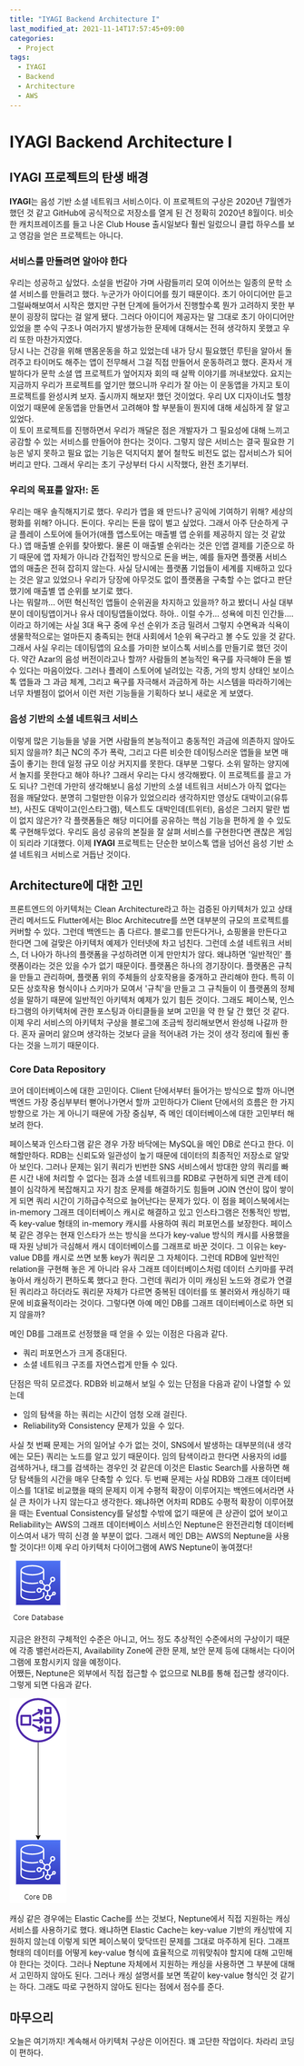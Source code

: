 ```yaml
---
title: "IYAGI Backend Architecture I"
last_modified_at: 2021-11-14T17:57:45+09:00
categories:
  - Project
tags:
  - IYAGI
  - Backend
  - Architecture
  - AWS
---
```


# IYAGI Backend Architecture I

## IYAGI 프로젝트의 탄생 배경

**IYAGI**는 음성 기반 소셜 네트워크 서비스이다. 이 프로젝트의 구상은 2020년 7월엔가 했던 것 같고 GitHub에 공식적으로 저장소를 열게 된 건 정확히 2020년 8월이다. 비슷한 캐치프레이즈를 들고 나온 Club House 출시일보다 훨씬 일렀으니 클럽 하우스를 보고 영감을 얻은 프로젝트는 아니다.  

### 서비스를 만들려면 알아야 한다

우리는 성공하고 싶었다. 소설을 번갈아 가며 사람들끼리 모여 이어쓰는 일종의 문학 소셜 서비스를 만들려고 했다. 누군가가 아이디어를 줬기 때문이다. 초기 아이디어만 듣고 그럴싸해보여서 시작은 했지만 구현 단계에 들어가서 진행할수록 뭔가 고려하지 못한 부분이 굉장히 많다는 걸 알게 됐다. 그러다 아이디어 제공자는 말 그대로 초기 아이디어만 있었을 뿐 수익 구조나 여러가지 발생가능한 문제에 대해서는 전혀 생각하지 못했고 우리 또한 마찬가지였다.  
당시 나는 건강을 위해 맨몸운동을 하고 있었는데 내가 당시 필요했던 루틴을 알아서 돌려주고 타이머도 해주는 앱이 전무해서 그걸 직접 만들어서 운동하려고 했다. 혼자서 개발하다가 문학 소셜 앱 프로젝트가 엎어지자 회의 때 살짝 이야기를 꺼내보았다. 요지는 지금까지 우리가 프로젝트를 엎기만 했으니까 우리가 잘 아는 이 운동앱을 가지고 토이 프로젝트를 완성시켜 보자. 출시까지 해보자! 했던 것이었다. 우리 UX 디자이너도 헬창이었기 때문에 운동앱을 만들면서 고려해야 할 부분들이 뭔지에 대해 세심하게 잘 알고 있었다.  
이 토이 프로젝트를 진행하면서 우리가 깨달은 점은 개발자가 그 필요성에 대해 느끼고 공감할 수 있는 서비스를 만들어야 한다는 것이다. 그렇지 않은 서비스는 결국 필요한 기능은 넣지 못하고 필요 없는 기능은 덕지덕지 붙어 철학도 비전도 없는 잡서비스가 되어버리고 만다. 그래서 우리는 초기 구상부터 다시 시작했다, 완전 초기부터.

### 우리의 목표를 알자!: 돈

우리는 매우 솔직해지기로 했다. 우리가 앱을 왜 만드나? 공익에 기여하기 위해? 세상의 평화를 위해? 아니다. 돈이다. 우리는 돈을 많이 벌고 싶었다. 그래서 아주 단순하게 구글 플레이 스토어에 들어가(애플 앱스토어는 매출별 앱 순위를 제공하지 않는 것 같았다.) 앱 매출별 순위를 찾아봤다. 물론 이 매출별 순위라는 것은 인앱 결제를 기준으로 하기 때문에 앱 자체가 아니라 간접적인 방식으로 돈을 버는, 예를 들자면 플랫폼 서비스 앱의 매출은 전혀 잡히지 않는다. 사실 당시에는 플랫폼 기업들이 세계를 지배하고 있다는 것은 알고 있었으나 우리가 당장에 아무것도 없이 플랫폼을 구축할 수는 없다고 판단했기에 매출별 앱 순위를 보기로 했다.  
나는 뭐랄까... 어떤 혁신적인 앱들이 순위권을 차지하고 있을까? 하고 봤더니 사실 대부분이 데이팅앱이거나 유사 데이팅앱들이었다. 하아.. 이럴 수가... 성욕에 미친 인간들....이라고 하기에는 사실 3대 욕구 중에 우선 순위가 조금 밀려서 그렇지 수면욕과 식욕이 생물학적으로는 얼마든지 충족되는 현대 사회에서 1순위 욕구라고 볼 수도 있을 것 같다. 그래서 사실 우리는 데이팅앱의 요소를 가미한 보이스톡 서비스를 만들기로 했던 것이다. 약간 Azar의 음성 버전이라고나 할까? 사람들의 본능적인 욕구를 자극해야 돈을 벌 수 있다는 마음이었다. 그러나 플레이 스토어에 널려있는 각종, 거의 방치 상태인 보이스톡 앱들과 그 과금 체계, 그리고 욕구를 자극해서 과금하게 하는 시스템을 따라하기에는 너무 차별점이 없어서 이런 저런 기능들을 기획하다 보니 새로운 게 보였다.  

### 음성 기반의 소셜 네트워크 서비스

이렇게 많은 기능들을 넣을 거면 사람들의 본능적이고 충동적인 과금에 의존하지 않아도 되지 않을까? 최근 NC의 주가 폭락, 그리고 다른 비슷한 데이팅스러운 앱들을 보면 매출이 좋기는 한데 일정 규모 이상 커지지를 못한다. 대부분 그렇다. 소위 말하는 양지에서 놀지를 못한다고 해야 하나? 그래서 우리는 다시 생각해봤다. 이 프로젝트를 끌고 가도 되나? 그런데 가만히 생각해보니 음성 기반의 소셜 네트워크 서비스가 아직 없다는 점을 깨달았다. 분명히 그럴만한 이유가 있었으리라 생각하지만 영상도 대박이고(유튜브), 사진도 대박이고(인스타그램), 텍스트도 대박인데(트위터), 음성은 그러지 말란 법이 없지 않은가? 각 플랫폼들은 해당 미디어를 공유하는 핵심 기능을 편하게 쓸 수 있도록 구현해두었다. 우리도 음성 공유의 본질을 잘 살펴 서비스를 구현한다면 괜찮은 게임이 되리라 기대했다. 이제 **IYAGI** 프로젝트는 단순한 보이스톡 앱을 넘어선 음성 기반 소셜 네트워크 서비스로 거듭난 것이다.

## Architecture에 대한 고민

프론트엔드의 아키텍처는 Clean Architecture라고 하는 검증된 아키텍처가 있고 상태 관리 메서드도 Flutter에서는 Bloc Architecutre를 쓰면 대부분의 규모의 프로젝트를 커버할 수 있다. 그런데 백엔드는 좀 다르다. 블로그를 만든다거나, 쇼핑몰을 만든다고 한다면 그에 걸맞은 아키텍처 예제가 인터넷에 차고 넘친다. 그런데 소셜 네트워크 서비스, 더 나아가 하나의 플랫폼을 구성하려면 이게 만만치가 않다. 왜냐하면 '일반적인' 플랫폼이라는 것은 있을 수가 없기 때문이다. 플랫폼은 하나의 경기장이다. 플랫폼은 규칙을 만들고 관리하며, 플랫폼 위의 주체들의 상호작용을 중개하고 관리해야 한다. 특히 이 모든 상호작용 형식이나 스키마가 모여서 '규칙'을 만들고 그 규칙들이 이 플랫폼의 정체성을 말하기 때문에 일반적인 아키텍처 예제가 있기 힘든 것이다. 그래도 페이스북, 인스타그램의 아키텍처에 관한 포스팅과 아티클들을 보며 고민을 약 한 달 간 했던 것 같다. 이제 우리 서비스의 아키텍처 구상을 블로그에 조금씩 정리해보면서 완성해 나갈까 한다. 혼자 골머리 앓으며 생각하는 것보다 글을 적어내려 가는 것이 생각 정리에 훨씬 좋다는 것을 느끼기 때문이다.

### Core Data Repository

코어 데이터베이스에 대한 고민이다. Client 단에서부터 들어가는 방식으로 할까 아니면 백엔드 가장 중심부부터 뻗어나가면서 할까 고민하다가 Client 단에서의 흐름은 한 가지 방향으로 가는 게 아니기 때문에 가장 중심부, 즉 메인 데이터베이스에 대한 고민부터 해보려 한다.  

페이스북과 인스타그램 같은 경우 가장 바닥에는 MySQL을 메인 DB로 쓴다고 한다. 이해할만하다. RDB는 신뢰도와 일관성이 높기 때문에 데이터의 최종적인 저장소로 알맞아 보인다. 그러나 문제는 읽기 쿼리가 빈번한 SNS 서비스에서 방대한 양의 쿼리를 빠른 시간 내에 처리할 수 없다는 점과 소셜 네트워크를 RDB로 구현하게 되면 관계 테이블이 심각하게 복잡해지고 자기 참조 문제를 해결하기도 힘들며 JOIN 연산이 많이 쌓이게 되면 쿼리 시간이 기하급수적으로 늘어난다는 문제가 있다. 이 점을 페이스북에서는 in-memory 그래프 데이터베이스 캐시로 해결하고 있고 인스타그램은 전통적인 방법, 즉 key-value 형태의 in-memory 캐시를 사용하여 쿼리 퍼포먼스를 보장한다. 페이스북 같은 경우는 현재 인스타가 쓰는 방식을 쓰다가 key-value 방식의 캐시를 사용했을 때 자원 낭비가 극심해서 캐시 데이터베이스를 그래프로 바꾼 것이다. 그 이유는 key-value DB를 캐시로 쓰면 보통 key가 쿼리문 그 자체이다. 그런데 RDB에 일반적인 relation을 구현해 놓은 게 아니라 유사 그래프 데이터베이스처럼 데이터 스키마를 꾸려놓아서 캐싱하기 편하도록 했다고 한다. 그런데 쿼리가 이미 캐싱된 노드와 경로가 연결된 쿼리라고 하더라도 쿼리문 자체가 다르면 중복된 데이터를 또 불러와서 캐싱하기 때문에 비효율적이라는 것이다. 그렇다면 아예 메인 DB를 그래프 데이터베이스로 하면 되지 않을까?  

메인 DB를 그래프로 선정했을 때 얻을 수 있는 이점은 다음과 같다.

* 쿼리 퍼포먼스가 크게 증대된다.
* 소셜 네트워크 구조를 자연스럽게 만들 수 있다.

단점은 딱히 모르겠다. RDB와 비교해서 보일 수 있는 단점을 다음과 같이 나열할 수 있는데

* 임의 탐색을 하는 쿼리는 시간이 엄청 오래 걸린다.
* Reliability와 Consistency 문제가 있을 수 있다.

사실 첫 번째 문제는 거의 일어날 수가 없는 것이, SNS에서 발생하는 대부분의(내 생각에는 모든) 쿼리는 노드를 알고 있기 때문이다. 임의 탐색이라고 한다면 사용자의 id를 검색하거나, 태그를 검색하는 경우인 것 같은데 이것은 Elastic Search를 사용하면 해당 탐색들의 시간을 매우 단축할 수 있다. 두 번째 문제는 사실 RDB와 그래프 데이터베이스를 1대1로 비교했을 때의 문제지 이게 수평적 확장이 이루어지는 백엔드에서라면 사실 큰 차이가 나지 않는다고 생각한다. 왜냐하면 어차피 RDB도 수평적 확장이 이루어졌을 때는 Eventual Consistency를 달성할 수밖에 없기 때문에 큰 상관이 없어 보이고 Reliability는 AWS의 그래프 데이터베이스 서비스인 Neptune은 완전관리형 데이터베이스여서 내가 딱히 신경 쓸 부분이 없다. 그래서 메인 DB는 AWS의 Neptune을 사용할 것이다!! 이제 우리 아키텍처 다이어그램에 AWS Neptune이 놓여졌다!

![architecture image](../assets/images/IYAGI_Architecture.drawio.png)

지금은 완전히 구체적인 수준은 아니고, 어느 정도 추상적인 수준에서의 구상이기 때문에 각종 밸런서라든지, Availability Zone에 관한 문제, 보안 문제 등에 대해서는 다이어그램에 포함시키지 않을 예정이다.  
어쨌든, Neptune은 외부에서 직접 접근할 수 없으므로 NLB를 통해 접근할 생각이다. 그렇게 되면 다음과 같다.  

![architecture image](../assets/images/IYAGI_Architecture.drawio_1.png)

캐싱 같은 경우에는 Elastic Cache를 쓰는 것보다, Neptune에서 직접 지원하는 캐싱 서비스를 사용하기로 했다. 왜냐하면 Elastic Cache는 key-value 기반의 캐싱밖에 지원하지 않는데 이렇게 되면 페이스북이 맞닥뜨린 문제를 그대로 마주하게 된다. 그래프 형태의 데이터를 어떻게 key-value 형식에 효율적으로 끼워맞춰야 할지에 대해 고민해야 한다는 것이다. 그러나 Neptune 자체에서 지원하는 캐싱을 사용하면 그 부분에 대해서 고민하지 않아도 된다. 그러나 캐싱 설명서를 보면 똑같이 key-value 형식인 것 같기는 하다. 그래도 따로 구현하지 않아도 된다는 점에서 점수를 준다.  

## 마무으리

오늘은 여기까지! 계속해서 아키텍처 구상은 이어진다. 꽤 고단한 작업이다. 차라리 코딩이 편하다.
